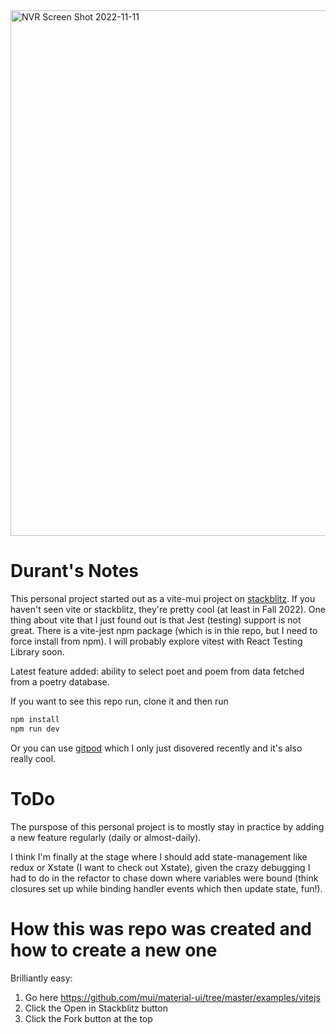 <img width="841" alt="NVR Screen Shot 2022-11-11" src="https://user-images.githubusercontent.com/12535192/201433977-f76663ab-742e-449b-b42d-1d8a650161ca.png">

# Durant's Notes

This personal project started out as a vite-mui project on [stackblitz](https://stackblitz.com/). If you haven't seen vite or stackblitz, they're pretty cool (at least in Fall 2022). One thing about vite that I just found out is that Jest (testing) support is not great. There is a vite-jest npm package (which is in thie repo, but I need to force install from npm). I will probably explore vitest with React Testing Library soon.

Latest feature added: ability to select poet and poem from data fetched from a poetry database.

If you want to see this repo run, clone it and then run

```sh
npm install
npm run dev
```

Or you can use [gitpod](https://www.gitpod.io/) which I only just disovered recently and it's also really cool.

# ToDo

The purspose of this personal project is to mostly stay in practice by adding a new feature regularly (daily or almost-daily). 

I think I'm finally at the stage where I should add state-management like redux or Xstate (I want to check out Xstate), given the crazy debugging I had to do in the refactor to chase down where variables were bound (think closures set up while binding handler events which then update state, fun!).
# How this was repo was created and how to create a new one

Brilliantly easy:

1. Go here https://github.com/mui/material-ui/tree/master/examples/vitejs
2. Click the Open in Stackblitz button
3. Click the Fork button at the top